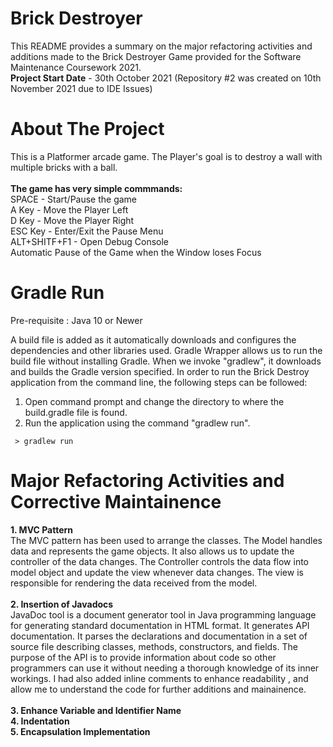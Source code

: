 # Brick Destroyer
This README provides a summary on the major refactoring activities and additions made to the Brick Destroyer Game provided for the Software Maintenance Coursework 2021.<br>
<b>Project Start Date</b> - 30th October 2021 (Repository #2 was created on 10th November 2021 due to IDE Issues)
# About The Project
This is a Platformer arcade game. The Player's goal is to destroy a wall with multiple bricks with a ball. <br><br> <b>The game has very simple commmands:</b> <br> SPACE - Start/Pause the game <br> A Key - Move the Player Left <br> D Key - Move the Player Right<br> ESC Key -  Enter/Exit the Pause Menu <br> ALT+SHITF+F1  - Open Debug Console <br> Automatic Pause of the Game when the Window loses Focus
# Gradle Run
Pre-requisite : Java 10 or Newer

A build file is added as it automatically downloads and configures the dependencies and other libraries used. Gradle Wrapper allows us to run the build file without installing Gradle. When we invoke "gradlew", it downloads and builds the Gradle version specified. In order to run the Brick Destroy application from the command line, the following steps can be followed:
1. Open command prompt and change the directory to where the build.gradle file is found.
2. Run the application using the command "gradlew run".

` > gradlew run`

# Major Refactoring Activities and Corrective Maintainence
<b>1. MVC Pattern</b>
<br> The MVC pattern has been used to arrange the classes. The Model handles data and represents the game objects. It also allows us to update the controller of the data changes. The Controller controls the data flow into model object and update the view whenever data changes. The view is responsible for rendering the data received from the model.<br><br>
<b>2. Insertion of Javadocs</b>
<br>JavaDoc tool is a document generator tool in Java programming language for generating standard documentation in HTML format. It generates API documentation. It parses the declarations and documentation in a set of source file describing classes, methods, constructors, and fields. The purpose of the API is to provide information about code so other programmers can use it without needing a thorough knowledge of its inner workings. I had also added inline comments to enhance readability , and allow me to understand the code for further additions and mainainence.<br><br>
<b>3.	Enhance Variable and Identifier Name</br>
<b>4.	Indentation</br>
<b>5.	Encapsulation Implementation</br>
